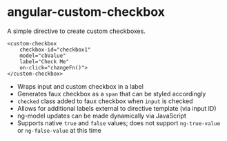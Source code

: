 # angular-custom-checkbox

A simple directive to create custom checkboxes.

```
<custom-checkbox
	checkbox-id="checkbox1"
	model="cbValue"
	label="Check Me"
	on-click="changeFn()">
</custom-checkbox>
```

* Wraps input and custom checkbox in a label
* Generates faux checkbox as a `span` that can be styled accordingly
* `checked` class added to faux checkbox when `input` is checked
* Allows for additional labels external to directive template (via input ID)
* ng-model updates can be made dynamically via JavaScript
* Supports native `true` and `false` values; does not support `ng-true-value` or `ng-false-value` at this time
